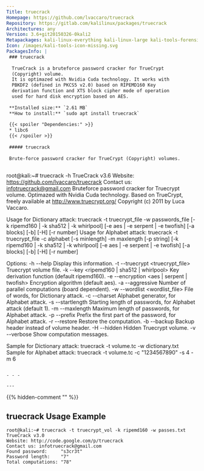 ```yaml
---
Title: truecrack
Homepage: https://github.com/lvaccaro/truecrack
Repository: https://gitlab.com/kalilinux/packages/truecrack
Architectures: any
Version: 3.6+git20150326-0kali2
Metapackages: kali-linux-everything kali-linux-large kali-tools-forensics kali-tools-gpu kali-tools-passwords 
Icon: /images/kali-tools-icon-missing.svg
PackagesInfo: |
 ### truecrack
 
  TrueCrack is a bruteforce password cracker for TrueCrypt
  (Copyright) volume.
  It is optimazed with Nvidia Cuda technology. It works with
  PBKDF2 (defined in PKCS5 v2.0) based on RIPEMD160 Key
  derivation function and XTS block cipher mode of operation
  used for hard disk encryption based on AES.
 
 **Installed size:** `2.61 MB`  
 **How to install:** `sudo apt install truecrack`  
 
 {{< spoiler "Dependencies:" >}}
 * libc6 
 {{< /spoiler >}}
 
 ##### truecrack
 
 Brute-force password cracker for TrueCrypt (Copyright) volumes.
 
 ```
 root@kali:~# truecrack -h
 TrueCrack v3.6
 Website: https://github.com/lvaccaro/truecrack
 Contact us: infotruecrack@gmail.com
 Bruteforce password cracker for Truecrypt volume. Optimazed with Nvidia Cuda technology.
 Based on TrueCrypt, freely available at http://www.truecrypt.org/
 Copyright (c) 2011 by Luca Vaccaro.
 
 Usage for Dictionary attack:
  truecrack -t truecrypt_file -w passwords_file [-k ripemd160 | -k sha512 | -k whirlpool] [-e aes | -e serpent | -e twofish] [-a blocks] [-b] [-H] [-r number]
 Usage for Alphabet attack:
  truecrack -t truecrypt_file -c alphabet [-s minlength] -m maxlength [-p string] [-k ripemd160 | -k sha512 | -k whirlpool] [-e aes | -e serpent | -e twofish] [-a blocks] [-b] [-H] [-r number]
 
 Options:
  -h --help					Display this information.
  -t --truecrypt <truecrypt_file>		Truecrypt volume file.
  -k --key <ripemd160 | sha512 | whirlpool>	Key derivation function (default ripemd160).
  -e --encryption <aes | serpent | twofish>	Encryption algorithm (default aes).
  -a --aggressive <blocks>			Number of parallel computations (board dependent).
  -w --wordlist <wordlist_file>			File of words, for Dictionary attack.
  -c --charset <alphabet>			Alphabet generator, for Alphabet attack.
  -s --startlength <minlength>			Starting length of passwords, for Alphabet attack (default 1).
  -m --maxlength <maxlength>			Maximum length of passwords, for Alphabet attack.
  -p --prefix <string>				Prefix the first part of the password, for Alphabet attack.
  -r --restore <number>				Restore the computation.
  -b --backup					Backup header instead of volume header.
  -H --hidden					Hidden Truecrypt volume.
  -v --verbose					Show computation messages.
 
 Sample for Dictionary attack:
  truecrack -t volume.tc -w dictionary.txt 
 Sample for Alphabet attack:
  truecrack -t volume.tc -c "1234567890" -s 4 -m 6
 ```
 
 - - -
 
---
```

{{% hidden-comment "<!--Do not edit anything above this line-->" %}}

## truecrack Usage Example

```
root@kali:~# truecrack -t truecrypt_vol -k ripemd160 -w passes.txt
TrueCrack v3.0
Website: http://code.google.com/p/truecrack
Contact us: infotruecrack@gmail.com
Found password:     "s3cr3t"
Password length:    "7"
Total computations: "78"
```
